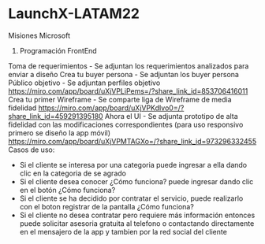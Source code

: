# LaunchX-LATAM22
Misiones Microsoft

1. Programación FrontEnd

Toma de requerimientos - Se adjuntan los requerimientos analizados para enviar a diseño
Crea tu buyer persona - Se adjuntan los buyer persona
Público objetivo - Se adjuntan perfiles objetivo
https://miro.com/app/board/uXjVPLiPems=/?share_link_id=853706416011
Crea tu  primer Wireframe - Se comparte liga de Wireframe de media fidelidad
https://miro.com/app/board/uXjVPKdIvo0=/?share_link_id=459291395180
Ahora el UI - Se adjunta prototipo de alta fidelidad con las modificaciones correspondientes (para uso responsivo primero se diseño la app móvil)
https://miro.com/app/board/uXjVPMTAGXo=/?share_link_id=973296332455
Casos de uso:
- Si el cliente se interesa por una categoria puede ingresar a ella dando clic en la categoria de se agrado
- Si el cliente desea conocer ¿Cómo funciona? puede ingresar dando clic en el botón ¿Cómo funciona?
- Si el cliente se ha decidido por contratar el servicio, puede realizarlo con el boton registrar de la pantalla ¿Cómo funciona?
- Si el cliente no desea contratar pero requiere más información entonces puede solicitar asesoria gratuita al telefono o contactando directamente en el mensajero de la app y tambien por la red social del cliente
